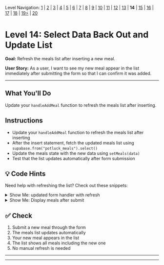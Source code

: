 Level Navigation: [1](./db-mini-project-lv-1.md) | [2](./db-mini-project-lv-2.md) | [3](./db-mini-project-lv-3.md) | [4](./db-mini-project-lv-4.md) | [5](./db-mini-project-lv-5.md) | [6](./db-mini-project-lv-6.md) | [7](./db-mini-project-lv-7.md) | [8](./db-mini-project-lv-8.md) | [9](./db-mini-project-lv-9.md) | [10](./db-mini-project-lv-10.md) | [11](./db-mini-project-lv-11.md) | [12](./db-mini-project-lv-12.md) | [13](./db-mini-project-lv-13.md) | **14** | [15](./db-mini-project-lv-15.md) | [16](./db-mini-project-lv-16.md) | [17](./db-mini-project-lv-17.md) | [18](./db-mini-project-lv-18.md) | [19⚡](./db-mini-project-lv-19.md) | [20](./db-mini-project-lv-20.md)

# Level 14: Select Data Back Out and Update List

**Goal:** Refresh the meals list after inserting a new meal.

**User Story:** As a user, I want to see my new meal appear in the list immediately after submitting the form so that I can confirm it was added.

---

## What You'll Do

Update your `handleAddMeal` function to refresh the meals list after inserting.

## Instructions

- Update your `handleAddMeal` function to refresh the meals list after inserting
- After the insert statement, fetch the updated meals list using `supabase.from("potluck_meals").select()`
- Update the meals state with the new data using `setMeals(data)`
- Test that the list updates automatically after form submission

## 💡 Code Hints

Need help with refreshing the list? Check out these snippets:

<details>
<summary>Show Me: updated form handler with refresh</summary>

<pre><code class="language-javascript">async function handleAddMeal(event){
    event.preventDefault()
    console.log("handle add meal submitted")
    const mealName = event.target.elements.mealName.value
    const guestName = event.target.elements.guestName.value
    const serves = event.target.elements.serves.value
    const kindOfDish = event.target.elements.kindOfDish.value
    
    const newMeal = {
        meal_name: mealName,
        guest_name: guestName,
        serves: parseInt(serves),
        kind_of_dish: kindOfDish
    }
    
    console.log(newMeal)
    
    // Insert the new meal
    await supabase.from("potluck_meals").insert(newMeal)
    
    // Refresh the meals list
    const response = await supabase.from("potluck_meals").select()
    const data = response.data
    setMeals(data)
}
</code></pre>

</details>

<details>
<summary>Show Me: Display meals after submit</summary>

<img src="./docs/06-display-meals-after-submit.png" alt="Display meals after submit" />

</details>

## ✅ Check

1. Submit a new meal through the form
2. The meals list updates automatically
3. Your new meal appears in the list
4. The list shows all meals including the new one
5. No manual refresh is needed

---

---